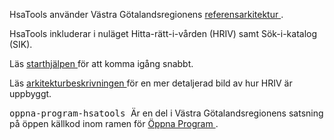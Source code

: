 
<td id="wikicontent" class="psdescription">
  <p>
    HsaTools använder Västra Götalandsregionens 
    <a href="https://github.com/Vastra-Gotalandsregionen/oppna-program/" rel="nofollow">
      referensarkitektur
    </a>
    . 
  </p>
  <p>
    HsaTools inkluderar i nuläget Hitta-rätt-i-vården (HRIV) samt Sök-i-katalog (SIK). 
  </p>
  <p>
    Läs 
    <a href="https://github.com/Vastra-Gotalandsregionen/oppna-program-hsatools/wiki/HRIV_committers" rel="nofollow">
      starthjälpen
    </a>
     för att komma igång snabbt. 
  </p>
  <p>
    Läs 
    <a href="https://github.com/Vastra-Gotalandsregionen/oppna-program-hsatools/wiki/Arkitekturen_i_HRIV" rel="nofollow">
      arkitekturbeskrivningen
    </a>
     för en mer detaljerad bild av hur HRIV är uppbyggt. 
  </p>
</td>

  <p>
    <tt>
      oppna-program-hsatools
    </tt>
     Är en del i Västra Götalandsregionens satsning på öppen källkod inom ramen för 
    <a href="https://github.com/Vastra-Gotalandsregionen//oppna-program">
      Öppna Program
    </a>
    . 
  </p>
